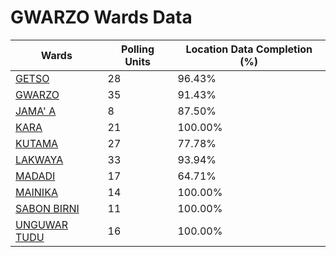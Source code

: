 
# GWARZO Wards Data

| Wards | Polling Units | Location Data Completion (%) |
| ---- | ----- | ------- |
| [GETSO](./wards/4540-getso) | 28 | 96.43% |
| [GWARZO](./wards/4541-gwarzo) | 35 | 91.43% |
| [JAMA' A](./wards/4542-jama'-a) | 8 | 87.50% |
| [KARA](./wards/4543-kara) | 21 | 100.00% |
| [KUTAMA](./wards/4544-kutama) | 27 | 77.78% |
| [LAKWAYA](./wards/4545-lakwaya) | 33 | 93.94% |
| [MADADI](./wards/4546-madadi) | 17 | 64.71% |
| [MAINIKA](./wards/4547-mainika) | 14 | 100.00% |
| [SABON BIRNI](./wards/4548-sabon-birni) | 11 | 100.00% |
| [UNGUWAR TUDU](./wards/4549-unguwar-tudu) | 16 | 100.00% |




